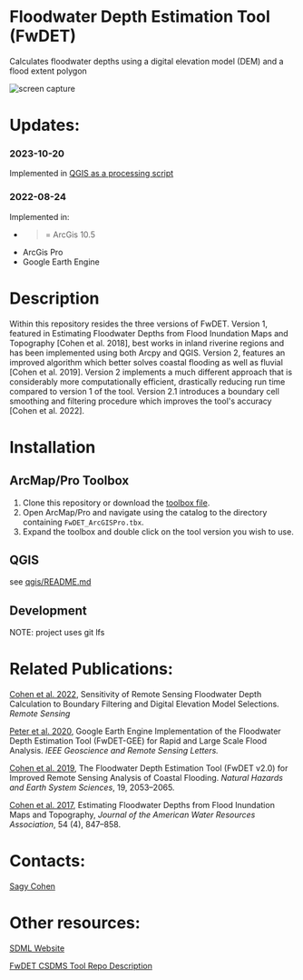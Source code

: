 # Floodwater Depth Estimation Tool (FwDET)
Calculates floodwater depths using a digital elevation model (DEM) and a flood extent polygon

![screen capture](/assets/remotesensing-14-05313-g009.png)

# Updates:
### 2023-10-20
Implemented in [QGIS as a processing script](qgis_port/README.md)

### 2022-08-24
Implemented in:
- >= ArcGis 10.5
- ArcGis Pro
- Google Earth Engine
    
# Description
Within this repository resides the three versions of
FwDET. Version 1, featured in Estimating Floodwater Depths from Flood
Inundation Maps and Topography [Cohen et al. 2018], best works in
inland riverine regions and has been implemented using both Arcpy and
QGIS. Version 2, features an improved algorithm which better solves
coastal flooding as well as fluvial [Cohen et al. 2019]. Version 2 implements a much
different approach that is considerably more computationally
efficient, drastically reducing run time compared to version 1 of the
tool. Version 2.1 introduces a boundary cell smoothing and filtering procedure which
improves the tool's accuracy [Cohen et al. 2022].

# Installation

## ArcMap/Pro Toolbox
1. Clone this repository or download the 
[toolbox file](fwdet/FwDET.tbx).
2. Open ArcMap/Pro and navigate using the catalog to the directory
   containing `FwDET_ArcGISPro.tbx`.
3. Expand the toolbox and double click on the tool version you wish to
   use.
   
## QGIS
see [qgis/README.md](qgis/README.md)

## Development
NOTE: project uses git lfs


# Related Publications:
[Cohen et al. 2022](https://doi.org/10.3390/rs14215313), Sensitivity of Remote Sensing Floodwater Depth Calculation to Boundary Filtering and Digital Elevation Model Selections. _Remote Sensing_

[Peter et al. 2020](https://doi.org/10.1109/LGRS.2020.3031190), Google Earth Engine 
Implementation of the Floodwater Depth Estimation Tool (FwDET-GEE) for Rapid and Large Scale Flood Analysis. 
_IEEE Geoscience and Remote Sensing Letters._

[Cohen et al. 2019](https://doi.org/10.5194/nhess-2019-78), The
Floodwater Depth Estimation Tool (FwDET v2.0) for Improved Remote
Sensing Analysis of Coastal Flooding. _Natural Hazards and Earth System Sciences_, 19, 2053–2065. 

[Cohen et al. 2017](https://doi.org/10.1111/1752-1688.12609), Estimating Floodwater Depths from Flood
Inundation Maps and Topography, _Journal of the American Water
Resources Association_, 54 (4), 847–858.

# Contacts:
[Sagy Cohen](mailto:sagy.cohen@ua.edu)

# Other resources:

[SDML Website](https://sdml.ua.edu)

[FwDET CSDMS Tool Repo Description](https://csdms.colorado.edu/wiki/Model:FwDET)

